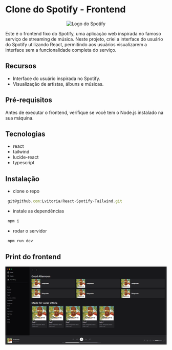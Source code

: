 # Clone do Spotify - Frontend

<!-- Imagem centralizada do logo do Spotify -->
<p align="center">
  <img src="https://w7.pngwing.com/pngs/420/432/png-transparent-spotify-logo-spotify-computer-icons-podcast-music-apps-miscellaneous-angle-logo-thumbnail.png" alt="Logo do Spotify" width="200px" />
</p>



Este é o frontend fixo do Spotify, uma aplicação web inspirada no famoso serviço de streaming de música. Neste projeto, criei a interface do usuário do Spotify utilizando React, permitindo aos usuários visualizarem a interface sem a funcionalidade completa do serviço.

## Recursos

- Interface do usuário inspirada no Spotify.
- Visualização de artistas, álbuns e músicas.

## Pré-requisitos

Antes de executar o frontend, verifique se você tem o Node.js instalado na sua máquina.

## Tecnologias

- react
- tailwind
- lucide-react
- typescript

## Instalação

- clone o repo

~~~javascript
 git@github.com:Lvitoria/React-Spotify-Tailwind.git
~~~

- instale as dependências
~~~javascript
 npm i 
~~~

- rodar o servidor
~~~javascript
 npm run dev
~~~

## Print do frontend



<!-- Imagem centralizada do logo do sistema -->
<p align="center">
  <img src="./image/system.png" alt="Spotify clone" width="600px" />
</p>